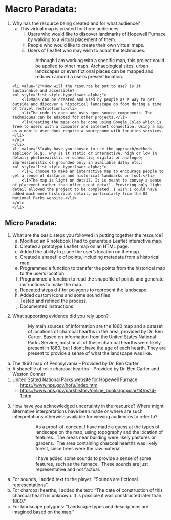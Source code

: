 # Macro Paradata:

<ol>
	<li>Why has the resource being created and for what audience?
	<ol style="list-style-type:lower-alpha;">
		<li>This virtual map is created for three audiences
		<ol style="list-style-type:lower-roman;">
			<li>Users who would like to discover landmarks of Hopewell Furnace by walking to a virtual placement of them.</li>
			<li>People who would like to create their own virtual maps.</li>
			<li>Users of Leaflet who may wish to adapt the techniques.</li>
		</ol>
		<p style="margin-left:36.0pt;">Although I am working with a specific map, this project could be applied to other maps. Archaeological sites, urban landscapes or even fictional places can be mapped and redrawn around a user&rsquo;s present location.</p>
		</li>
	</ol>
	</li>

	<li value="2">How will the resource be put to use? Is it sustainable and accessible?
	<ol style="list-style-type:lower-alpha;">
		<li>Maps can be created and used by people as a way to get outside and discover a historical landscape on foot during a time of travel restrictions.</li>
		<li>The code is open and uses open source components. The techniques can be adapted for other projects.</li>
		<li>Creating the maps can be done using Google Colab which is free to users with a computer and internet connection. Using a map as a mobile user does require a smartphone with location services.</li>
	</ol>
	</li>
	<li value="3">Why have you chosen to use the approach/methods applied? (e.g., why is it static or interactive; high or low in detail; photorealistic or schematic; digital or analogue; impressionistic or grounded only in available data; etc.)
	<ol style="list-style-type:lower-alpha;">
		<li>I choose to make an interactive map to encourage people to get a sense of distance and historical landmarks on foot.</li>
		<li>The map is light on detail. It is meant to convey a sense of placement rather than offer great detail. Providing only light detail allowed the project to be completed. I wish I could have added much more historical detail, particularly from the US National Parks website.</li>
	</ol>
	</li>
</ol>

<p></p>

## Micro Paradata:

<ol>
	<li>What are the basic steps you followed in putting together the resource?
	<ol style="list-style-type:lower-alpha;">
		<li>Modified an R notebook I had to generate a Leaflet interactive map.</li>
		<li>Created a prototype Leaflet map on an HTML page.</li>
		<li>Added the ability to place the user&rsquo;s location on the map.</li>
		<li>Created a shapefile of points, including metadata from a historical map.</li>
		<li>Programmed a function to transfer the points from the historical map to the user&rsquo;s location.</li>
		<li>Programmed a function to read the shapefile of points and generate instructions to make the map.</li>
		<li>Repeated steps d-f for polygons to represent the landscape.</li>
		<li>Added custom icons and some sound files</li>
		<li>Tested and refined the process.</li>
		<li>Documented instructions</li>
	</ol>
	</li>
</ol>

<p></p>

<ol>
	<li value="2">What supporting evidence did you rely upon?</li>
</ol>

<p style="margin-left:54.0pt;">My main sources of information are the 1860 map and a dataset of locations of charcoal hearths in the area, provided by Dr. Ben Carter. Based on information from the United States National Parks Service, most or all of these charcoal hearths were likely present in 1860, but I don&rsquo;t have the age of each hearth. They are present to provide a sense of what the landscape was like.</p>

<ol style="list-style-type:lower-alpha;">
	<li>The 1860 map of Pennsylvania &ndash; Provided by Dr. Ben Carter</li>
	<li>A shapefile of relic charcoal hearths &ndash; Provided by Dr. Ben Carter and Weston Conner</li>
	<li>United Stated National Parks website for Hopewell Furnace
	<ol style="list-style-type:lower-roman;">
		<li><a href="https://www.nps.gov/hofu/index.htm">https://www.nps.gov/hofu/index.htm</a></li>
		<li><a href="https://www.nps.gov/parkhistory/online_books/popular/14/ps14-1.htm">https://www.nps.gov/parkhistory/online_books/popular/14/ps14-1.htm</a></li>
	</ol>
	</li>
</ol>

<p></p>

<ol>
	<li value="3">How have you acknowledged uncertainty in the resource? Where might alternative interpretations have been made or where are such interpretations otherwise available for viewing audiences to refer to?</li>
</ol>

<p style="margin-left:72.0pt;">As a proof-of-concept I have made a guess at the types of landscape on the map, using topography and the location of features.&nbsp; The areas near building were likely pastures or gardens.&nbsp; The area containing charcoal hearths was likely forest, since trees were the raw material.</p>

<p style="margin-left:72.0pt;">I have added some sounds to provide a sense of some features, such as the furnace.&nbsp; These sounds are just representative and not factual.</p>

<ol style="list-style-type:lower-alpha;">
	<li>For sounds, I added text to the player: &ldquo;Sounds are fictional representations&rdquo;.</li>
	<li>For charcoal hearths, I added the text: &ldquo;The date of construction of this charcoal hearth is unknown. It is possible it was constructed later than 1860.&rdquo;</li>
	<li>For landscape polygons: &ldquo;Landscape types and descriptions are imagined based on the map.&rdquo;</li>
</ol>
